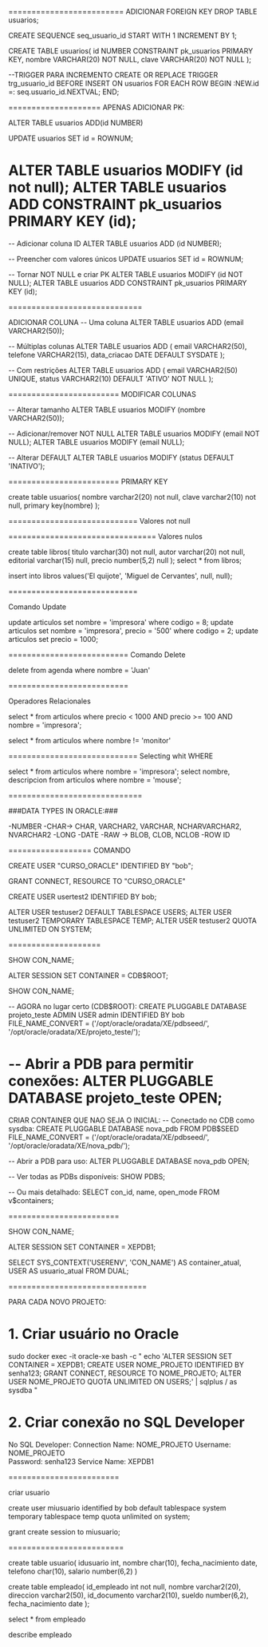 =========================
ADICIONAR FOREIGN KEY
DROP TABLE usuarios;

CREATE SEQUENCE seq_usuario_id START WITH 1 INCREMENT BY 1;

CREATE TABLE usuarios(
    id NUMBER CONSTRAINT pk_usuarios PRIMARY KEY, 
    nombre VARCHAR(20) NOT NULL, 
    clave VARCHAR(20) NOT NULL
);

--TRIGGER PARA INCREMENTO
CREATE OR REPLACE TRIGGER trg_usuario_id
    BEFORE INSERT ON usuarios
    FOR EACH ROW
BEGIN 
    :NEW.id =: seq.usuario_id.NEXTVAL;
END;

====================
APENAS ADICIONAR PK:

ALTER TABLE usuarios ADD(id NUMBER)

UPDATE usuarios SET id = ROWNUM;

ALTER TABLE usuarios MODIFY (id not null);
ALTER TABLE usuarios ADD CONSTRAINT pk_usuarios PRIMARY KEY (id);
=================================


-- Adicionar coluna ID
ALTER TABLE usuarios ADD (id NUMBER);

-- Preencher com valores únicos
UPDATE usuarios SET id = ROWNUM;

-- Tornar NOT NULL e criar PK
ALTER TABLE usuarios MODIFY (id NOT NULL);
ALTER TABLE usuarios ADD CONSTRAINT pk_usuarios PRIMARY KEY (id);

=============================

ADICIONAR COLUNA
-- Uma coluna
ALTER TABLE usuarios ADD (email VARCHAR2(50));

-- Múltiplas colunas
ALTER TABLE usuarios ADD (
    email VARCHAR2(50),
    telefone VARCHAR2(15),
    data_criacao DATE DEFAULT SYSDATE
);

-- Com restrições
ALTER TABLE usuarios ADD (
    email VARCHAR2(50) UNIQUE,
    status VARCHAR2(10) DEFAULT 'ATIVO' NOT NULL
);

========================
MODIFICAR COLUNAS

-- Alterar tamanho
ALTER TABLE usuarios MODIFY (nombre VARCHAR2(50));

-- Adicionar/remover NOT NULL
ALTER TABLE usuarios MODIFY (email NOT NULL);
ALTER TABLE usuarios MODIFY (email NULL);

-- Alterar DEFAULT
ALTER TABLE usuarios MODIFY (status DEFAULT 'INATIVO');


========================
PRIMARY KEY


  create table usuarios(
  nombre varchar2(20) not null, 
  clave varchar2(10) not null, 
  primary key(nombre)
  );
  

  
============================
Valores not null



================================
Valores nulos

 create table libros(
 titulo varchar(30) not null,
 autor varchar(20) not null, 
 editorial varchar(15) null, 
 precio number(5,2) null
 );
 select * from libros;
 
 insert into libros 
 values('El quijote', 'Miguel de Cervantes', null, null);
 

============================

Comando Update

update articulos set nombre = 'impresora' where codigo = 8;
 update articulos set nombre = 'impresora', precio =  '500' where codigo = 2;
 update articulos set precio = 1000;

==========================
Comando Delete

delete from agenda where nombre = 'Juan'


==========================

Operadores Relacionales


 select * from articulos where precio < 1000 AND precio >= 100 AND nombre = 'impresora';
 
 select * from articulos where nombre != 'monitor'


============================
Selecting whit WHERE

select * from articulos where nombre = 'impresora';
select nombre, descripcion from articulos where nombre = 'mouse';


=============================

###DATA TYPES IN ORACLE:###

-NUMBER
-CHAR-> CHAR, VARCHAR2, VARCHAR, NCHARVARCHAR2, NVARCHAR2
-LONG
-DATE
-RAW -> BLOB, CLOB, NCLOB
-ROW ID

==================
COMANDO

CREATE USER "CURSO_ORACLE" IDENTIFIED BY "bob";

GRANT CONNECT, RESOURCE TO "CURSO_ORACLE"

CREATE USER usertest2 IDENTIFIED BY bob;

ALTER USER testuser2 DEFAULT TABLESPACE USERS;
ALTER USER testuser2 TEMPORARY TABLESPACE TEMP;
ALTER USER testuser2 QUOTA UNLIMITED ON SYSTEM;

====================


SHOW CON_NAME;

ALTER SESSION SET CONTAINER = CDB$ROOT;

SHOW CON_NAME;

-- AGORA no lugar certo (CDB$ROOT):
CREATE PLUGGABLE DATABASE projeto_teste
ADMIN USER admin IDENTIFIED BY bob
FILE_NAME_CONVERT = 
('/opt/oracle/oradata/XE/pdbseed/',
'/opt/oracle/oradata/XE/projeto_teste/');

-- Abrir a PDB para permitir conexões:
ALTER PLUGGABLE DATABASE projeto_teste OPEN;
=============================





CRIAR CONTAINER QUE NAO SEJA O INICIAL:
-- Conectado no CDB como sysdba:
CREATE PLUGGABLE DATABASE nova_pdb 
FROM PDB$SEED
FILE_NAME_CONVERT = ('/opt/oracle/oradata/XE/pdbseed/', 
                     '/opt/oracle/oradata/XE/nova_pdb/');

-- Abrir a PDB para uso:
ALTER PLUGGABLE DATABASE nova_pdb OPEN;

-- Ver todas as PDBs disponíveis:
SHOW PDBS;

-- Ou mais detalhado:
SELECT con_id, name, open_mode FROM v$containers;

========================

SHOW CON_NAME;

ALTER SESSION SET CONTAINER = XEPDB1;

SELECT 
  SYS_CONTEXT('USERENV', 'CON_NAME') AS container_atual,
  USER AS usuario_atual
FROM DUAL;

==============================



PARA CADA NOVO PROJETO:

# 1. Criar usuário no Oracle
sudo docker exec -it oracle-xe bash -c "
echo 'ALTER SESSION SET CONTAINER = XEPDB1;
CREATE USER NOME_PROJETO IDENTIFIED BY senha123;
GRANT CONNECT, RESOURCE TO NOME_PROJETO;
ALTER USER NOME_PROJETO QUOTA UNLIMITED ON USERS;' | sqlplus / as sysdba
"

# 2. Criar conexão no SQL Developer
No SQL Developer:
Connection Name: NOME_PROJETO
Username: NOME_PROJETO  
Password: senha123
Service Name: XEPDB1

========================

criar usuario


create user miusuario identified by bob
default tablespace  system
temporary tablespace temp
quota unlimited on system;

grant create session to miusuario;

=========================

create table usuario(
idusuario int,
nombre char(10),
fecha_nacimiento date,
telefono char(10),
salario number(6,2)
)

create table empleado(
id_empleado int not null,
nombre varchar2(20),
direccion varchar2(50),
id_documento varchar2(10),
sueldo number(6,2),
fecha_nacimiento date
);


select * from empleado

describe empleado